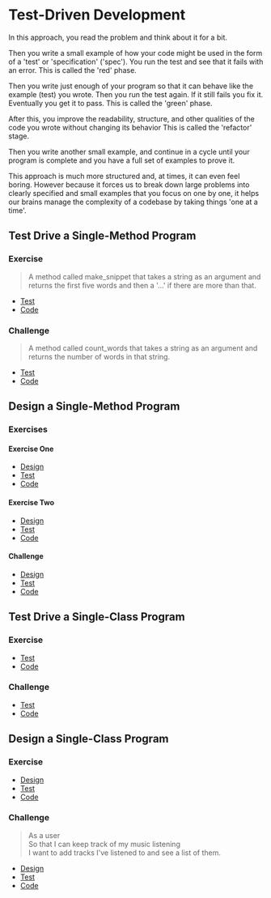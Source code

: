 # Test-Driven Development

In this approach, you read the problem and think about it for a bit.

Then you write a small example of how your code might be used in the form of a 'test' or 'specification' ('spec'). You run the test and see that it fails with an error. This is called the 'red' phase.

Then you write just enough of your program so that it can behave like the example (test) you wrote. Then you run the test again. If it still fails you fix it. Eventually you get it to pass. This is called the 'green' phase.

After this, you improve the readability, structure, and other qualities of the code you wrote without changing its behavior This is called the 'refactor' stage.

Then you write another small example, and continue in a cycle until your program is complete and you have a full set of examples to prove it.

This approach is much more structured and, at times, it can even feel boring. However because it forces us to break down large problems into clearly specified and small examples that you focus on one by one, it helps our brains manage the complexity of a codebase by taking things 'one at a time'.

## Test Drive a Single-Method Program

### Exercise

> A method called make_snippet that takes a string as an argument and returns the first five words and then a '...' if there are more than that.

- [Test](./spec/make_snippet_spec.rb)
- [Code](./lib/make_snippet.rb)

### Challenge

> A method called count_words that takes a string as an argument and returns the number of words in that string.

- [Test](./spec/count_words_spec.rb)
- [Code](./lib/count_words.rb)

## Design a Single-Method Program

### Exercises

#### Exercise One

- [Design](./phase02-design-method-exercise1.md)
- [Test](./spec/reading_time_spec.rb)
- [Code](./lib/reading_time.rb)

#### Exercise Two

- [Design](./phase02-design-method-exercise2.md)
- [Test](./spec/is_text_correct_spec.rb)
- [Code](./lib/is_text_correct.rb)

#### Challenge

- [Design](./phase02-design-method-challenge.md)
- [Test](./spec/check_todos_spec.rb)
- [Code](./lib/check_todos.rb)

## Test Drive a Single-Class Program

### Exercise

- [Test](./spec/diary_entry_spec.rb)
- [Code](./lib/diary_entry.rb)

### Challenge

- [Test](./spec/grammar_stats_spec.rb)
- [Code](./lib/grammar_stats.rb)

## Design a Single-Class Program

### Exercise

- [Design](./phase02-design-class-exercise.md)
- [Test](./spec/todo_list_spec.rb)
- [Code](./lib/todo_list.rb)

### Challenge

> As a user  
> So that I can keep track of my music listening  
> I want to add tracks I've listened to and see a list of them.

- [Design](./phase02-design-class-challenge.md)
- [Test](./spec/music_list_spec.rb)
- [Code](./lib/music_list.rb)